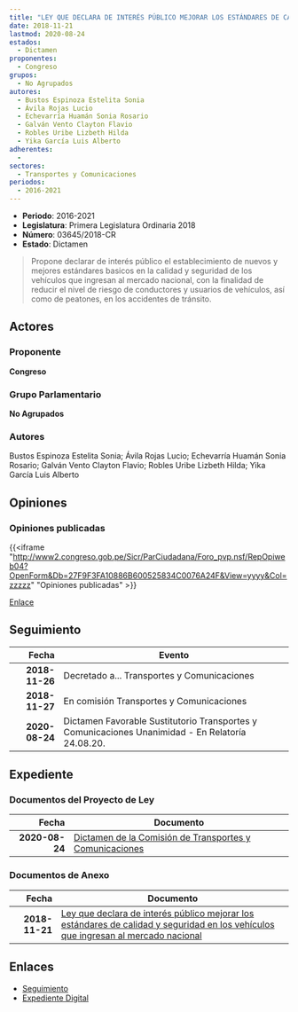 ```yaml
---
title: "LEY QUE DECLARA DE INTERÉS PÚBLICO MEJORAR LOS ESTÁNDARES DE CALIDAD Y SEGURIDAD EN LOS VEHÍCULOS QUE INGRESAN AL MERCADO NACIONAL"
date: 2018-11-21
lastmod: 2020-08-24
estados: 
  - Dictamen
proponentes: 
  - Congreso
grupos: 
  - No Agrupados
autores: 
  - Bustos Espinoza Estelita Sonia
  - Ávila Rojas Lucio
  - Echevarría Huamán Sonia Rosario
  - Galván Vento Clayton Flavio
  - Robles Uribe Lizbeth Hilda
  - Yika García Luis Alberto
adherentes: 
  - 
sectores: 
  - Transportes y Comunicaciones
periodos: 
  - 2016-2021
---
```


- **Periodo**: 2016-2021
- **Legislatura**: Primera Legislatura Ordinaria 2018
- **Número**: 03645/2018-CR
- **Estado**: Dictamen

> Propone declarar de interés público el establecimiento de nuevos y mejores estándares basicos en la calidad y seguridad de los vehículos que ingresan al mercado nacional, con la finalidad de reducir el nivel de riesgo de conductores y usuarios de vehículos, así como de peatones, en los accidentes de tránsito.


## Actores

### Proponente

**Congreso**

### Grupo Parlamentario

**No Agrupados**

### Autores

Bustos Espinoza Estelita Sonia; Ávila Rojas Lucio; Echevarría Huamán Sonia Rosario; Galván Vento Clayton Flavio; Robles Uribe Lizbeth Hilda; Yika García Luis Alberto


## Opiniones

### Opiniones publicadas

{{<iframe "http://www2.congreso.gob.pe/Sicr/ParCiudadana/Foro_pvp.nsf/RepOpiweb04?OpenForm&Db=27F9F3FA10886B600525834C0076A24F&View=yyyy&Col=zzzzz" "Opiniones publicadas" >}}

[Enlace](http://www2.congreso.gob.pe/Sicr/ParCiudadana/Foro_pvp.nsf/RepOpiweb04?OpenForm&Db=27F9F3FA10886B600525834C0076A24F&View=yyyy&Col=zzzzz)

## Seguimiento

| Fecha | Evento |
|------:|--------|
| **2018-11-26** | Decretado a... Transportes y Comunicaciones|
| **2018-11-27** | En comisión Transportes y Comunicaciones|
| **2020-08-24** | Dictamen Favorable Sustitutorio Transportes y Comunicaciones Unanimidad - En Relatoría 24.08.20.|


## Expediente


### Documentos del Proyecto de Ley

| Fecha | Documento |
|------:|--------|
| **2020-08-24** | [Dictamen de la Comisión de Transportes y Comunicaciones](http://www.leyes.congreso.gob.pe/Documentos/2016_2021/Dictamenes/Proyectos_de_Ley/03645DC23MAY20200824.pdf) |

### Documentos de Anexo

| Fecha | Documento |
|------:|--------|
| **2018-11-21** | [Ley que declara de interés público mejorar los estándares de calidad y seguridad en los vehículos que ingresan al mercado nacional](http://www.leyes.congreso.gob.pe/Documentos/2016_2021/Proyectos_de_Ley_y_de_Resoluciones_Legislativas/PL0364520181121..PDF) |

## Enlaces 

- [Seguimiento](http://www2.congreso.gob.pe/Sicr/TraDocEstProc/CLProLey2016.nsf/f7fff46988ca05b1052578e100829cc7/5387fe2bf5c62a860525834c007f4413?OpenDocument)
- [Expediente Digital](http://www2.congreso.gob.pe/Sicr/TraDocEstProc/CLProLey2016.nsf/f7fff46988ca05b1052578e100829cc7/5387fe2bf5c62a860525834c007f4413?OpenDocument&Click=05257FB7005EB655.eb71d0cf91d8294e05256cdf006b5706/$Body/0.1C6C)
